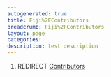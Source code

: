 ```yaml
---
autogenerated: true
title: Fiji%2FContributors
breadcrumb: Fiji%2FContributors
layout: page
categories: 
description: test description
---
```


1.  REDIRECT [Contributors](Contributors)

